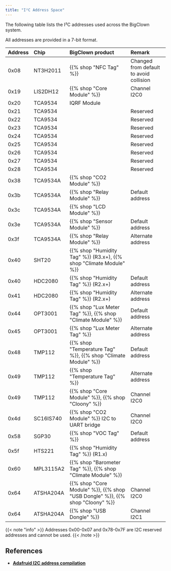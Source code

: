 ```yaml
---
title: "I²C Address Space"
---
```


The following table lists the I²C addresses used across the BigClown system.

All addresses are provided in a 7-bit format.

| Address | Chip         | BigClown product                                                         | Remark                                  |
| :------ | :----------- | :-------------------                                                     | :-------------------------------------- |
| 0x08    | NT3H2011     | {{% shop "NFC Tag" %}}                                                   | Changed from default to avoid collision |
| 0x19    | LIS2DH12     | {{% shop "Core Module" %}}                                               | Channel I2C0                            |
| 0x20    | TCA9534      | IQRF Module                                                              |                                         |
| 0x21    | TCA9534      |                                                                          | Reserved                                |
| 0x22    | TCA9534      |                                                                          | Reserved                                |
| 0x23    | TCA9534      |                                                                          | Reserved                                |
| 0x24    | TCA9534      |                                                                          | Reserved                                |
| 0x25    | TCA9534      |                                                                          | Reserved                                |
| 0x26    | TCA9534      |                                                                          | Reserved                                |
| 0x27    | TCA9534      |                                                                          | Reserved                                |
| 0x28    | TCA9534      |                                                                          | Reserved                                |
| 0x38    | TCA9534A     | {{% shop "CO2 Module" %}}                                                |                                         |
| 0x3b    | TCA9534A     | {{% shop "Relay Module" %}}                                              | Default address                         |
| 0x3c    | TCA9534A     | {{% shop "LCD Module" %}}                                                |                                         |
| 0x3e    | TCA9534A     | {{% shop "Sensor Module" %}}                                             | Default address                         |
| 0x3f    | TCA9534A     | {{% shop "Relay Module" %}}                                              | Alternate address                       |
| 0x40    | SHT20        | {{% shop "Humidity Tag" %}} (R3.x+), {{% shop "Climate Module" %}}       |                                         |
| 0x40    | HDC2080      | {{% shop "Humidity Tag" %}} (R2.x+)                                      | Default address                         |
| 0x41    | HDC2080      | {{% shop "Humidity Tag" %}} (R2.x+)                                      | Alternate address                       |
| 0x44    | OPT3001      | {{% shop "Lux Meter Tag" %}}, {{% shop "Climate Module" %}}              | Default address                         |
| 0x45    | OPT3001      | {{% shop "Lux Meter Tag" %}}                                             | Alternate address                       |
| 0x48    | TMP112       | {{% shop "Temperature Tag" %}}, {{% shop "Climate Module" %}}            | Default address                         |
| 0x49    | TMP112       | {{% shop "Temperature Tag" %}}                                           | Alternate address                       |
| 0x49    | TMP112       | {{% shop "Core Module" %}}, {{% shop "Cloony" %}}                        | Channel I2C0                            |
| 0x4d    | SC16IS740    | {{% shop "CO2 Module" %}} I2C to UART bridge                             | Channel I2C0                            |
| 0x58    | SGP30        | {{% shop "VOC Tag" %}}                                                   | Default address                         |
| 0x5f    | HTS221       | {{% shop "Humidity Tag" %}} (R1.x)                                       |                                         |
| 0x60    | MPL3115A2    | {{% shop "Barometer Tag" %}}, {{% shop "Climate Module" %}}              |                                         |
| 0x64    | ATSHA204A    | {{% shop "Core Module" %}}, {{% shop "USB Dongle" %}}, {{% shop "Cloony" %}}| Channel I2C0                         |
| 0x64    | ATSHA204A    | {{% shop "USB Dongle" %}}                                                | Channel I2C1                            |

{{< note "info" >}}
Addresses 0x00-0x07 and 0x78-0x7F are I2C reserved addresses and cannot be used.
{{< /note >}}


## References

* [**Adafruid I2C address compilation**](https://learn.adafruit.com/i2c-addresses/the-list)
